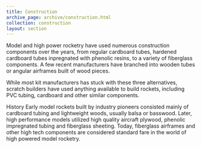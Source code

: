 ```yaml
---
title: Construction
archive_page: archive/construction.html
collection: construction
layout: section
---
```

Model and high power rocketry have used numerous construction components over the years, from regular cardboard tubes, hardened cardboard tubes inpregnated with phenolic resins, to a variety of fiberglass components. A few recent manufacturers have branched into wooden tubes or angular airframes built of wood pieces.

While most kit manufacturers has stuck with these three alternatives, scratch builders have used anything available to build rockets, including PVC tubing, cardboard and other similar components.

History Early model rockets built by industry pioneers consisted mainly of cardboard tubing and lightweight woods, usually balsa or basswood. Later, high performance models utilized high quality aircraft plywood, phenolic impregnated tubing and fiberglass sheeting. Today, fiberglass airframes and other high tech components are considered standard fare in the world of high powered model rocketry.

